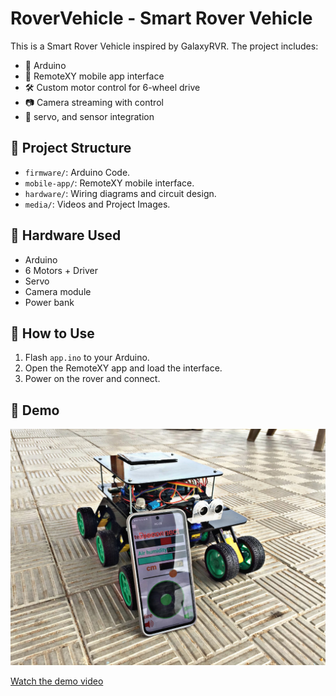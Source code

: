 # RoverVehicle - Smart Rover Vehicle

This is a Smart Rover Vehicle inspired by GalaxyRVR. The project includes:

- 🔧 Arduino
- 📱 RemoteXY mobile app interface
- 🛠️ Custom motor control for 6-wheel drive
- 📷 Camera streaming with control
- 🚗 servo, and sensor integration

## 📁 Project Structure

- `firmware/`: Arduino Code.
- `mobile-app/`: RemoteXY mobile interface.
- `hardware/`: Wiring diagrams and circuit design.
- `media/`: Videos and Project Images.

## 🔌 Hardware Used

- Arduino
- 6 Motors + Driver
- Servo
- Camera module
- Power bank

## 📱 How to Use

1. Flash `app.ino` to your Arduino.
2. Open the RemoteXY app and load the interface.
3. Power on the rover and connect.

## 📸 Demo

![Rover](media/robot-main.jpg)

[Watch the demo video](media/rover_demo.mp4)
